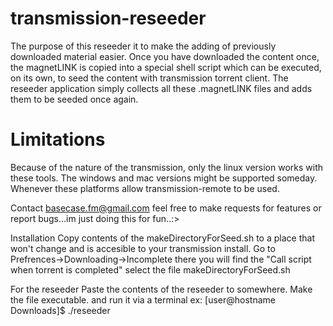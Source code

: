 # transmission-reseeder
The purpose of this reseeder it to make the adding of previously downloaded material easier.
Once you have downloaded the content once, the magnetLINK is copied into a special shell script
which can be executed, on its own, to seed the content with transmission torrent client.
The reseeder application simply collects all these .magnetLINK files and adds them to be seeded once again.

# Limitations
Because of the nature of the transmission, only the linux version works with these tools. The windows
and mac versions might be supported someday. Whenever these platforms allow transmission-remote to be used.

Contact
basecase.fm@gmail.com
feel free to make requests for features or report bugs...im just doing this for fun..:>

Installation
Copy contents of the makeDirectoryForSeed.sh to a place that won't change and is accesible to your transmission install.
Go to Prefrences->Downloading->Incomplete there you will find the "Call script when torrent is completed"
select the file makeDirectoryForSeed.sh

For the reseeder 
Paste the contents of the reseeder to somewhere. Make the file executable. and run it via a terminal
ex: [user@hostname Downloads]$ ./reseeder
